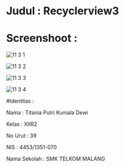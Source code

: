 # Judul : Recyclerview3

# Screenshoot :

![11 3 1](https://cloud.githubusercontent.com/assets/22628088/20431102/ca54d7f8-adca-11e6-9e8e-0d16723308cf.jpg)

![11 3 2](https://cloud.githubusercontent.com/assets/22628088/20431168/30ccef5c-adcb-11e6-8294-3aa21d21e5c9.jpg)

![11 3 3](https://cloud.githubusercontent.com/assets/22628088/20431105/ca5771a2-adca-11e6-81e4-d50e3bac67bc.jpg)

![11 3 4](https://cloud.githubusercontent.com/assets/22628088/20431117/ef487d76-adca-11e6-8f59-5f75e7f7d8f3.jpg)

#Identitas :

Nama : Titania Putri Kumala Dewi

Kelas : XIIR2

No Urut : 39

NIS : 4453/1351-070

Nama Sekolah : SMK TELKOM MALANG
